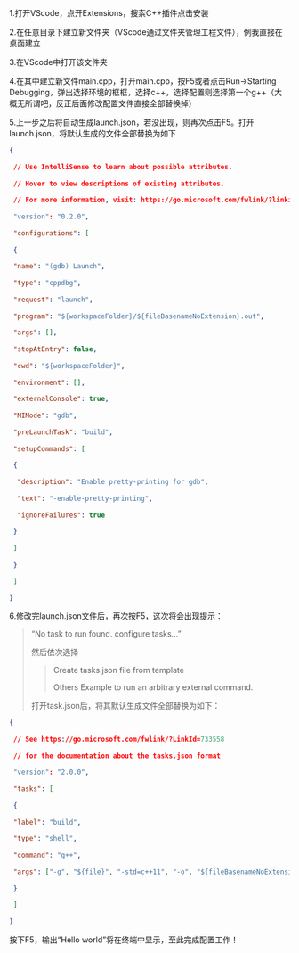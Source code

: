 1.打开VScode，点开Extensions，搜索C++插件点击安装

2.在任意目录下建立新文件夹（VScode通过文件夹管理工程文件），例我直接在桌面建立

3.在VScode中打开该文件夹

4.在其中建立新文件main.cpp，打开main.cpp，按F5或者点击Run->Starting Debugging，弹出选择环境的框框，选择c++，选择配置则选择第一个g++（大概无所谓吧，反正后面修改配置文件直接全部替换掉）

5.上一步之后将自动生成launch.json，若没出现，则再次点击F5。打开launch.json，将默认生成的文件全部替换为如下

```json
{
 
 // Use IntelliSense to learn about possible attributes.
 
 // Hover to view descriptions of existing attributes.
 
 // For more information, visit: https://go.microsoft.com/fwlink/?linkid=830387
 
 "version": "0.2.0",
 
 "configurations": [
 
 {
 
 "name": "(gdb) Launch",
 
 "type": "cppdbg",
 
 "request": "launch",
 
 "program": "${workspaceFolder}/${fileBasenameNoExtension}.out",
 
 "args": [],
 
 "stopAtEntry": false,
 
 "cwd": "${workspaceFolder}",
 
 "environment": [],
 
 "externalConsole": true,
 
 "MIMode": "gdb",
 
 "preLaunchTask": "build",
 
 "setupCommands": [
 
 {
 
  "description": "Enable pretty-printing for gdb",
 
  "text": "-enable-pretty-printing",
 
  "ignoreFailures": true
 
 }
 
 ]
 
 }
 
 ]
 
}
```

6.修改完launch.json文件后，再次按F5，这次将会出现提示：

> “No task to run found. configure tasks...”
>
> 然后依次选择
>
> > Create tasks.json file from template
> >
> > Others Example to run an arbitrary external command.
>
> 打开task.json后，将其默认生成文件全部替换为如下：

```json
{
 
 // See https://go.microsoft.com/fwlink/?LinkId=733558
 
 // for the documentation about the tasks.json format
 
 "version": "2.0.0",
 
 "tasks": [
 
 {
 
 "label": "build",
 
 "type": "shell",
 
 "command": "g++",
 
 "args": ["-g", "${file}", "-std=c++11", "-o", "${fileBasenameNoExtension}.out"]
 
 }
 
 ]
 
}
```

按下F5，输出“Hello world”将在终端中显示，至此完成配置工作！